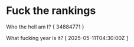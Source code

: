 # Fuck the rankings

Who the hell am I?
{ 34884771 }

What fucking year is it?
[ 2025-05-11T04:30:00Z ]
